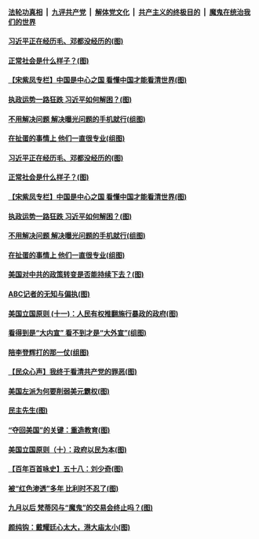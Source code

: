 

####  [法轮功真相](../../../../basic/blob/master/README.md?t=08040831) &nbsp;|&nbsp; [九评共产党](../../../../9ping.md/blob/master/README.md?t=08040831) &nbsp;|&nbsp; [解体党文化](../../../../jtdwh.md/blob/master/README.md?t=08040831)  &nbsp;|&nbsp; [共产主义的终极目的](../../../../gczydzjmd.md/blob/master/README.md?t=08040831) &nbsp;|&nbsp; [魔鬼在统治我们的世界](../../../../mgztzwmdsj.md/blob/master/README.md?t=08040831) 

#### [习近平正在经历毛、邓都没经历的(图)](../pages/p4/941747.md?t=08040831) 

#### [正常社会是什么样子？(图)](../pages/p4/941700.md?t=08040831) 

#### [【宋紫凤专栏】中国是中心之国 看懂中国才能看清世界(图)](../pages/p4/941573.md?t=08040831) 

#### [执政运势一路狂跌 习近平如何解困？(图)](../pages/p4/941698.md?t=08040831) 

#### [不用解决问题 解决曝光问题的手机就行(组图)](../pages/p4/941690.md?t=08040831) 

#### [在扯蛋的事情上 他们一直很专业(组图)](../pages/p4/941692.md?t=08040831) 

#### [习近平正在经历毛、邓都没经历的(图)](../pages/p4/941747.md?t=08040831) 

#### [正常社会是什么样子？(图)](../pages/p4/941700.md?t=08040831) 

#### [【宋紫凤专栏】中国是中心之国 看懂中国才能看清世界(图)](../pages/p4/941573.md?t=08040831) 

#### [执政运势一路狂跌 习近平如何解困？(图)](../pages/p4/941698.md?t=08040831) 

#### [不用解决问题 解决曝光问题的手机就行(组图)](../pages/p4/941690.md?t=08040831) 

#### [在扯蛋的事情上 他们一直很专业(组图)](../pages/p4/941692.md?t=08040831) 

#### [美国对中共的政策转变是否能持续下去？(图)](../pages/p4/941687.md?t=08040831) 

#### [ABC记者的无知与偏执(图)](../pages/p4/941696.md?t=08040831) 

#### [美国立国原则 (十一)：人民有权推翻施行暴政的政府(图)](../pages/p4/941686.md?t=08040831) 

#### [看得到是“大内宣” 看不到才是“大外宣”(组图)](../pages/p4/941608.md?t=08040831) 

#### [陪李登辉打的那一仗(组图)](../pages/p4/941585.md?t=08040831) 

#### [【民众心声】我终于看清共产党的罪恶(图)](../pages/p4/940386.md?t=08040831) 

#### [美国左派为何要削弱美元霸权(图)](../pages/p4/941575.md?t=08040831) 

#### [民主先生(图)](../pages/p4/941572.md?t=08040831) 

#### [“夺回美国”的关键：重造教育(图)](../pages/p4/941561.md?t=08040831) 

#### [美国立国原则（十）：政府以民为本(图)](../pages/p4/941594.md?t=08040831) 

#### [【百年百首咏史】五十八：刘少奇(图)](../pages/p4/941591.md?t=08040831) 

#### [被“红色渗透”多年 比利时不忍了(图)](../pages/p4/941505.md?t=08040831) 

#### [九月以后 梵蒂冈与“魔鬼”的交易会终止吗？(图)](../pages/p4/941486.md?t=08040831) 

#### [颜纯钩：戴耀廷心太大，港大庙太小(图)](../pages/p4/941489.md?t=08040831) 

